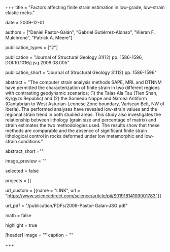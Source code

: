 +++ 
title = "Factors affecting finite strain estimation in low-grade, low-strain clastic rocks."

date = 2009-12-01

authors = ["Daniel Pastor-Galán", "Gabriel Gutiérrez-Alonso", "Kieran F. Mulchrone", "Patrick A. Meere"]

publication_types = ["2"]

publication = "Journal of Structural Geology 31(12) pp. 1586-1596, DOI:10.1016/j.jsg.2009.08.005"

publication_short = "Journal of Structural Geology 31(12) pp. 1586-1596"

abstract = "The computer strain analysis methods SAPE, MRL and DTNNM have permitted the characterization of finite strain in two different regions with contrasting geodynamic scenarios; (1) the Talas Ala Tau (Tien Shan, Kyrgyzs Republic) and (2) the Somiedo Nappe and Narcea Antiform (Cantabrian to West Asturian-Leonese Zone boundary, Variscan Belt, NW of Iberia). The performed analyses have revealed low-strain values and the regional strain trend in both studied areas. This study also investigates the relationship between lithology (grain size and percentage of matrix) and strain estimates the two methodologies used. The results show that these methods are comparable and the absence of significant finite strain lithological control in rocks deformed under low metamorphic and low-strain conditions."

abstract_short =""

image_preview = ""

selected = false

projects = []

url_custom = [{name = "LINK", url = "https://www.sciencedirect.com/science/article/pii/S0191814109001783"}]

url_pdf = "/publication/PDFs/2009-Pastor-Galan-JSG.pdf"

math = false

highlight = true

[header]
image = ""
caption = ""

+++
